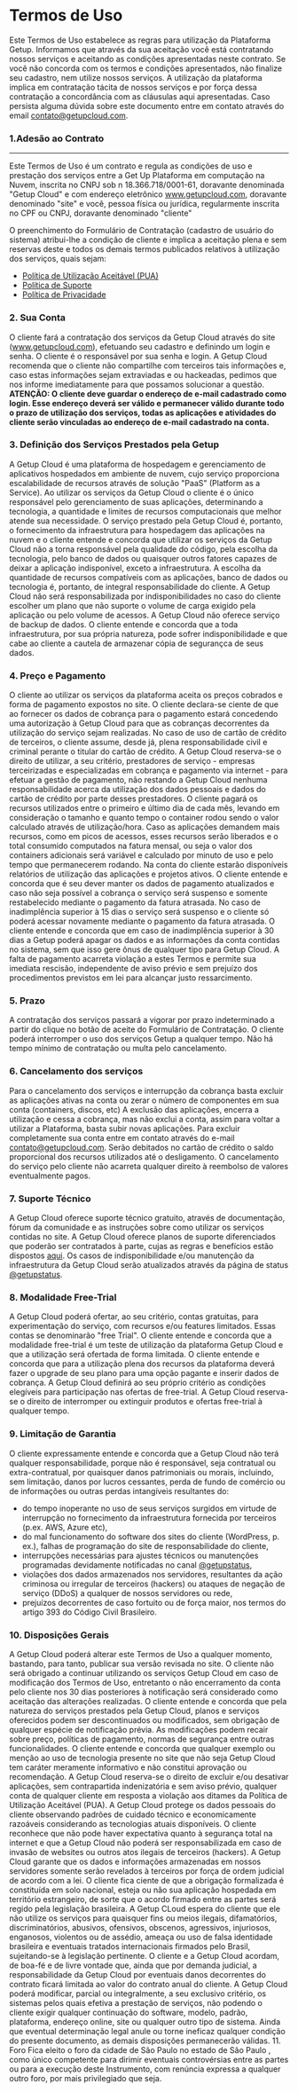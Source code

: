 # Termos de Uso
Este Termos de Uso estabelece as regras para utilização da Plataforma Getup. Informamos que através da sua aceitação você está contratando nossos serviços e aceitando as condições apresentadas neste contrato. Se você não concorda com os termos e condições apresentados, não finalize seu cadastro, nem utilize nossos serviços. A utilização da plataforma implica em contratação tácita de nossos serviços e por força dessa contratação a concordância com as cláusulas aqui apresentadas.
Caso persista alguma dúvida sobre este documento entre em contato através do email contato@getupcloud.com. 

### 1.Adesão ao Contrato
--------------------
Este Termos de Uso é um contrato e regula as condições de uso e prestação dos serviços entre a Get Up Plataforma em computação na Nuvem, inscrita no CNPJ sob n 18.366.718/0001-61,  doravante denominada "Getup Cloud" e com endereço eletrônico www.getupcloud.com, doravante denominado "site" e você, pessoa física ou jurídica, regularmente inscrita no CPF ou CNPJ, doravante denominado "cliente"

O preenchimento do Formulário de Contratação (cadastro de usuário do sistema)  atribui-lhe a condição de cliente e implica a aceitação plena e sem reservas deste e todos os demais termos publicados relativos à utilização dos serviços, quais sejam:

* [Política de Utilização Aceitável (PUA)](https://github.com/getupcloud/documentos/blob/master/politica-de-utilizacao-aceitavel.md)
* [Política de Suporte](https://github.com/getupcloud/documentos/blob/master/politica-de-suporte.md)
* [Política de Privacidade](https://github.com/getupcloud/documentos/blob/master/politica-de-privacidade.md)

### 2.  Sua Conta
O cliente fará a contratação dos serviços da Getup Cloud através do site (www.getupcloud.com), efetuando seu cadastro e definindo um login e senha.
O cliente é o responsável por sua senha e login. A Getup Cloud recomenda que o cliente não compartilhe com terceiros tais informações e, caso estas informações sejam extraviadas e ou hackeadas, pedimos que nos informe imediatamente para  que possamos solucionar a questão.  
**ATENÇÃO: O cliente deve guardar o endereço de e-mail cadastrado como login. Esse endereço deverá ser válido e permanecer válido durante todo o prazo de utilização dos serviços, todas as aplicações e atividades do cliente serão vinculadas ao endereço de e-mail cadastrado na conta.**

### 3. Definição dos Serviços Prestados pela Getup
A Getup Cloud é uma plataforma de hospedagem e gerenciamento de aplicativos hospedados em ambiente de nuvem, cujo serviço  proporciona escalabilidade de recursos através de solução "PaaS" (Platform as a Service). 
Ao utilizar os serviços da Getup Cloud o cliente é o único responsável pelo gerenciamento de suas aplicações, determinando a tecnologia, a quantidade e limites de recursos computacionais que melhor atende sua necessidade.
O serviço prestado pela Getup Cloud é, portanto, o fornecimento da infraestrutura para hospedagem das aplicações na nuvem e o cliente entende e concorda que utilizar os serviços da Getup Cloud não a torna responsável pela qualidade do código, pela escolha da tecnologia, pelo banco de dados ou quaisquer outros fatores  capazes de deixar a aplicação indisponível, exceto a infraestrutura. 
A escolha da quantidade de recursos compatíveis com as aplicações, banco de dados ou tecnologia é, portanto, de integral responsabilidade do cliente.
A Getup Cloud não será responsabilizada por indisponibilidades no caso do cliente escolher um plano que não suporte o volume de carga exigido pela aplicação ou pelo volume de acessos.
A Getup Cloud não oferece serviço de backup de dados. 
O cliente entende e concorda que a toda infraestrutura, por sua própria natureza,  pode sofrer indisponibilidade e que cabe ao cliente  a cautela de armazenar cópia de segurançca de seus dados.

### 4. Preço e Pagamento
O cliente ao utilizar os serviços da plataforma aceita os preços cobrados e forma de pagamento expostos no site.
O cliente declara-se ciente de que ao fornecer os dados de cobrança para o pagamento estará concedendo uma autorização à Getup Cloud para que as cobranças decorrentes da utilização do serviço sejam realizadas.
No caso de uso de cartão de crédito de terceiros, o cliente assume, desde já, plena responsabilidade civil e criminal perante o titular do cartão de crédito.
A Getup Cloud reserva-se o direito de utilizar, a seu critério, prestadores de serviço - empresas terceirizadas e especializadas em cobrança e pagamento via internet -  para efetuar a gestão de pagamento, não restando a Getup Cloud nenhuma responsabilidade acerca da utilização dos dados pessoais e dados do cartão de crédito por parte  desses prestadores.
O cliente pagará os recursos utilizados entre o primeiro e último dia de cada mês, levando em consideração o tamanho e quanto tempo o container rodou sendo o valor calculado através de utilização/hora. Caso as aplicações demandem mais recursos, como em picos de acessos,  esses recursos serão liberados e o total consumido computados na fatura mensal, ou seja o valor dos containers adicionais será variável e  calculado por minuto de uso e pelo tempo que permanecerem rodando.
Na conta do cliente estarão disponíveis relatórios de utilização das aplicações e projetos ativos.
O cliente entende e concorda que é seu dever manter os dados de pagamento atualizados e caso não seja possível a cobrança o serviço será suspenso e somente restabelecido mediante o pagamento da fatura atrasada.
No caso de inadimplência superior à 15 dias o serviço será suspenso e o cliente só poderá acessar novamente mediante o pagamento da fatura atrasada.
O cliente entende e concorda que em caso de inadimplência superior à 30 dias a Getup poderá apagar os dados e as informações da conta contidas no sistema, sem que isso gere ônus de qualquer tipo para Getup Cloud.
A falta de pagamento acarreta violação a estes Termos e permite sua imediata rescisão, independente de aviso prévio e sem prejuízo dos procedimentos previstos em lei para alcançar justo ressarcimento.

### 5. Prazo 
A contratação dos serviços passará a vigorar por prazo indeterminado a partir do clique no botão de aceite do Formulário de Contratação. 
O cliente poderá interromper o uso dos serviços Getup a qualquer tempo. Não há tempo mínimo de contratação ou multa pelo cancelamento.

### 6. Cancelamento dos serviços
Para o cancelamento dos serviços e interrupção da cobrança basta excluir as aplicações ativas na conta ou zerar o número de componentes em sua conta (containers, discos, etc)
A exclusão das aplicações, encerra a utilização e cessa a cobrança, mas não exclui a conta, assim para voltar a utilizar a Plataforma, basta subir novas aplicações.
Para excluir completamente sua conta entre em contato através do e-mail contato@getupcloud.com. 
Serão debitados no cartão de crédito o saldo proporcional dos recursos utilizados até o desligamento.
O cancelamento do serviço pelo cliente não acarreta qualquer direito à reembolso de valores eventualmente pagos.

### 7. Suporte Técnico
A Getup Cloud oferece suporte técnico gratuito, através de documentação, fórum da comunidade e as instruções sobre como utilizar os serviços contidas no site.
A Getup Cloud oferece planos de suporte diferenciados que poderão ser contratados à parte, cujas as regras e benefícios estão dispostos [aqui](https://suporte.getupcloud.com/hc/pt-br/articles/218461568).
Os casos de indisponibilidade e/ou manutenção da infraestrutura da Getup Cloud serão atualizados através da página de status [@getupstatus](https://twitter.com/getupstatus).

### 8. Modalidade Free-Trial
A Getup Cloud poderá ofertar, ao seu critério, contas gratuitas, para experimentação do serviço, com recursos  e/ou  features limitados. Essas contas se denominarão "free Trial".
O cliente entende e concorda que a modalidade free-trial é um teste de utilização da plataforma Getup Cloud e que a utilização será ofertada de forma limitada. 
O cliente entende e concorda que para a utilização plena dos recursos da plataforma deverá fazer o upgrade de seu plano para uma opção pagante e inserir dados de cobrança.
A Getup Cloud definirá ao seu próprio critério as condições elegíveis para participação nas ofertas de free-trial.
A Getup Cloud reserva-se o direito de interromper ou extinguir produtos e ofertas free-trial à qualquer tempo. 

### 9. Limitação de Garantia
O cliente expressamente entende e concorda que a Getup Cloud não terá qualquer responsabilidade, porque não é responsável, seja contratual ou extra-contratual, por quaisquer danos patrimoniais ou morais, incluindo, sem limitação, danos por lucros cessantes, perda de fundo de comércio ou de informações ou outras perdas intangíveis resultantes do:

* do tempo inoperante no uso de seus serviços surgidos em virtude de interrupção no fornecimento da infraestrutura fornecida por terceiros (p.ex. AWS, Azure etc), 
* do mal funcionamento do software dos sites do cliente (WordPress, p. ex.), falhas de programação do site de responsabilidade do cliente,
* interrupções necessárias para ajustes técnicos ou manutenções programadas devidamente notificadas no canal [@getupstatus](https://twitter.com/getupstatus),
* violações dos dados armazenados nos servidores, resultantes da ação criminosa ou irregular de terceiros (hackers) ou ataques de negação de serviço (DDoS) a qualquer de nossos servidores ou rede,
* prejuízos decorrentes de caso fortuito ou de força maior, nos termos do artigo 393 do Código Civil Brasileiro. 

### 10. Disposições Gerais
A Getup Cloud poderá alterar este Termos de Uso a qualquer momento, bastando, para tanto, publicar sua versão revisada no site.
O cliente não será obrigado a continuar utilizando os serviços Getup Cloud em caso de modificação dos Termos de Uso, entretanto o não encerramento da conta pelo cliente nos 30 dias posteriores à notificação será considerado como aceitação das alterações realizadas.
O cliente entende e concorda que pela natureza do serviços prestados pela Getup Cloud, planos e serviços oferecidos podem ser descontinuados ou modificados, sem obrigação de qualquer espécie de notificação prévia. As modificações podem recair sobre preço, políticas de pagamento, normas de segurança entre outras funcionalidades.
O cliente entende e concorda que qualquer exemplo ou menção ao uso de tecnologia presente no site que não seja Getup Cloud tem caráter meramente informativo e não constitui aprovação ou recomendação.
A Getup Cloud reserva-se o direito de excluir e/ou desativar aplicações, sem contrapartida indenizatória e sem aviso prévio, qualquer conta de qualquer cliente em resposta a violação aos ditames da Política de Utilização Aceitável (PUA).
A Getup Cloud protege os dados pessoais do cliente observando padrões de cuidado técnico e economicamente razoáveis considerando as tecnologias atuais disponíveis. O cliente reconhece que não pode haver expectativa quanto à segurança total na internet e que a Getup Cloud não poderá ser responsabilizada em caso de  invasão  de websites ou outros atos ilegais de terceiros (hackers).
A Getup Cloud garante que os dados e informações armazenadas em nossos servidores somente serão revelados à terceiros por força de ordem judicial de acordo com a lei.
O cliente fica ciente de que a obrigação formalizada é constituída em solo nacional, esteja ou não sua aplicação hospedada em território estrangeiro, de sorte que o acordo firmado entre as partes será regido pela legislação brasileira.
A Getup CLoud espera do cliente que ele não utilize os serviços para quaisquer fins ou meios ilegais, difamatórios, discriminatórios, abusivos, ofensivos, obscenos, agressivos, injuriosos, enganosos, violentos ou de assédio, ameaça ou uso de falsa identidade brasileira e eventuais tratados internacionais firmados pelo Brasil, sujeitando-se à legislação pertinente.
O cliente e a Getup Cloud acordam, de boa-fé e de livre vontade que, ainda que por demanda judicial, a responsabilidade da Getup Cloud por eventuais danos decorrentes do contrato ficará limitada ao valor do  contrato anual do cliente.
A Getup Cloud poderá modificar, parcial ou integralmente, a seu exclusivo critério, os sistemas pelos quais efetiva a prestação de serviços, não podendo o cliente exigir qualquer continuação do software, modelo, padrão, plataforma, endereço online, site ou qualquer outro tipo de sistema.
Ainda que eventual determinação legal anule ou torne ineficaz qualquer condição do presente documento, as demais disposições permanecerão válidas.
11. Foro
Fica eleito o foro da cidade de São Paulo no estado de São Paulo , como único competente para dirimir eventuais controvérsias entre as partes ou para a execução deste Instrumento, com renúncia expressa a qualquer outro foro, por mais privilegiado que seja.
